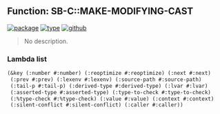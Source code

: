 ## Function: SB-C::MAKE-MODIFYING-CAST
[![package](https://img.shields.io/badge/Package-SB--C-5f9ea0.svg?style=social&colorA=999999)](../) [![type](https://img.shields.io/badge/Type-Function-5f9ea0.svg?style=social&colorA=999999)](../#function) [![github](https://img.shields.io/badge/GitHub-View_the_source-5f9ea0.svg?style=social&colorA=999999&logo=github)](https://github.com/sbcl/sbcl/blob/master/src/compiler/node.lisp/) 

> No description.

### Lambda list
```cl
(&key (:number #:number) (:reoptimize #:reoptimize) (:next #:next)
 (:prev #:prev) (:lexenv #:lexenv) (:source-path #:source-path)
 (:tail-p #:tail-p) (:derived-type #:derived-type) (:lvar #:lvar)
 (:asserted-type #:asserted-type) (:type-to-check #:type-to-check)
 (:%type-check #:%type-check) (:value #:value) (:context #:context)
 (:silent-conflict #:silent-conflict) (:caller #:caller))
```
